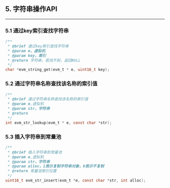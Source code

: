 ## 5. 字符串操作API

---

### 5.1 通过key索引查找字符串

```c
/**
 * @brief 通过key索引查找字符串
 * @param e，虚拟机
 * @param key，索引
 * @return 字符串，若找不到，返回NULL
 */
char *evm_string_get(evm_t * e, uint16_t key);
```

### 5.2 通过字符串名称查找该名称的索引值
```c
/**
 * @brief 通过字符串名称查找该名称的索引值
 * @param e,虚拟机
 * @param str，字符串
 * @return
 */
int evm_str_lookup(evm_t * e, const char *str);
```

### 5.3 插入字符串到常量池
```c
/**
 * @brief 插入字符串到常量池
 * @param e,虚拟机
 * @param str，字符串
 * @param alloc，1表示复制字符串对象，0表示不复制
 * @return 常量池索引位置
 */
uint16_t evm_str_insert(evm_t *e, const char *str, int alloc);
```
